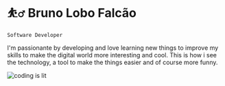 # :bouncing_ball_man: Bruno Lobo Falcão

 `Software Developer`

I'm passionante by developing and love learning new things to improve my skills to make the digital world more interesting and cool. This is how i see the technology, a tool to make the things easier and of course more funny.


![coding is lit](https://user-images.githubusercontent.com/80421885/224390448-adea0d34-8618-4e06-8c9a-f5b73af64349.gif)


<!--
**Bruno-Falcao/Bruno-Falcao** is a ✨ _special_ ✨ repository because its `README.md` (this file) appears on your GitHub profile.

Here are some ideas to get you started:

- 🔭 I’m currently working on ...
- 🌱 I’m currently learning ...
- 👯 I’m looking to collaborate on ...
- 🤔 I’m looking for help with ...
- 💬 Ask me about ...
- 📫 How to reach me: ...
- 😄 Pronouns: ...
- ⚡ Fun fact: ...
-->
